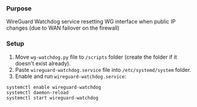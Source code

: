 ### Purpose

WireGuard Watchdog service resetting WG interface when public IP changes (due to WAN failover on the firewall) 

### Setup
1. Move `wg-watchdog.py` file to `/scripts` folder (create the folder if it doesn't exist already).
2. Paste `wireguard-watchdog.service` file into `/etc/systemd/system` folder.
3. Enable and run `wireguard-watchdog.service`:

```
systemctl enable wireguard-watchdog
systemctl daemon-reload
systemctl start wireguard-watchdog
```